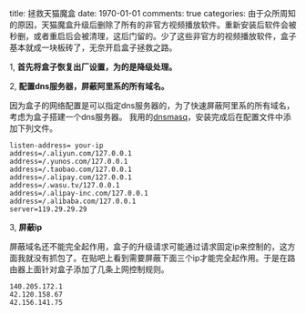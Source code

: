 title: 拯救天猫魔盒
date: 1970-01-01
comments: true
categories: 
由于众所周知的原因，天猫魔盒升级后删除了所有的非官方视频播放软件。重新安装后软件会被秒删，或者重启后会被清理，这后门留的。少了这些非官方的视频播放软件，盒子基本就成一块板砖了，无奈开启盒子拯救之路。

1, **首先将盒子恢复出厂设置，为的是降级处理。**

2, **配置dns服务器，屏蔽阿里系的所有域名。**

因为盒子的网络配置是可以指定dns服务器的，为了快速屏蔽阿里系的所有域名，考虑为盒子搭建一个dns服务器。
我用的[dnsmasq](https://wiki.archlinux.org/index.php/Dnsmasq)，安装完成后在配置文件中添加下列文件。

```
listen-address= your-ip
address=/.aliyun.com/127.0.0.1
address=/.yunos.com/127.0.0.1
address=/.taobao.com/127.0.0.1
address=/.alipay.com/127.0.0.1
address=/.wasu.tv/127.0.0.1
address=/.alipay-inc.com/127.0.0.1
address=/.alibaba.com/127.0.0.1
server=119.29.29.29
```
3, **屏蔽ip**

屏蔽域名还不能完全起作用，盒子的升级请求可能通过请求固定ip来控制的，这方面我就没有抓包了。在贴吧上看到需要屏蔽下面三个ip才能完全起作用。于是在路由器上面针对盒子添加了几条上网控制规则。

```
140.205.172.1
42.120.158.67
42.156.141.75
```
